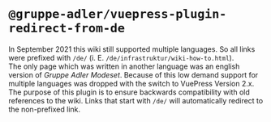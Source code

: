 # `@gruppe-adler/vuepress-plugin-redirect-from-de`

In September 2021 this wiki still supported multiple languages. So all links were prefixed with `/de/` (i. E. `/de/infrastruktur/wiki-how-to.html`).  
The only page which was written in another language was an english version of _Gruppe Adler Modeset_. Because of this low demand support for multiple languages was dropped with the switch to VuePress Version 2.x.  
The purpose of this plugin is to ensure backwards compatibility with old references to the wiki. Links that start with `/de/` will automatically redirect to the non-prefixed link.